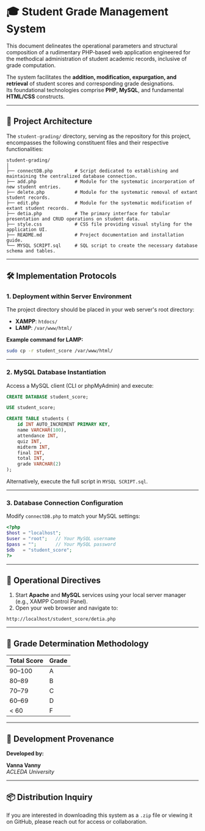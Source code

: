 
# 🎓 Student Grade Management System

This document delineates the operational parameters and structural composition of a rudimentary PHP-based web application engineered for the methodical administration of student academic records, inclusive of grade computation.

The system facilitates the **addition, modification, expurgation, and retrieval** of student scores and corresponding grade designations.  
Its foundational technologies comprise **PHP, MySQL**, and fundamental **HTML/CSS** constructs.

---

## 📁 Project Architecture

The `student-grading/` directory, serving as the repository for this project, encompasses the following constituent files and their respective functionalities:

```
student-grading/
│
├── connectDB.php        # Script dedicated to establishing and maintaining the centralized database connection.
├── add.php              # Module for the systematic incorporation of new student entries.
├── delete.php           # Module for the systematic removal of extant student records.
├── edit.php             # Module for the systematic modification of extant student records.
├── detia.php            # The primary interface for tabular presentation and CRUD operations on student data.
├── style.css            # CSS file providing visual styling for the application UI.
├── README.md            # Project documentation and installation guide.
└── MYSQL SCRIPT.sql     # SQL script to create the necessary database schema and tables.
```

---

## 🛠️ Implementation Protocols

### 1. Deployment within Server Environment

The project directory should be placed in your web server's root directory:

- **XAMPP**: `htdocs/`
- **LAMP**: `/var/www/html/`

**Example command for LAMP:**

```bash
sudo cp -r student_score /var/www/html/
```

---

### 2. MySQL Database Instantiation

Access a MySQL client (CLI or phpMyAdmin) and execute:

```sql
CREATE DATABASE student_score;

USE student_score;

CREATE TABLE students (
    id INT AUTO_INCREMENT PRIMARY KEY,
    name VARCHAR(100),
    attendance INT,
    quiz INT,
    midterm INT,
    final INT,
    total INT,
    grade VARCHAR(2)
);
```

Alternatively, execute the full script in `MYSQL SCRIPT.sql`.

---

### 3. Database Connection Configuration

Modify `connectDB.php` to match your MySQL settings:

```php
<?php
$host = "localhost";
$user = "root";   // Your MySQL username
$pass = "";       // Your MySQL password
$db   = "student_score";
?>
```

---

## 🚀 Operational Directives

1. Start **Apache** and **MySQL** services using your local server manager (e.g., XAMPP Control Panel).
2. Open your web browser and navigate to:

```
http://localhost/student_score/detia.php
```

---

## 🎯 Grade Determination Methodology

| Total Score | Grade |
|-------------|-------|
| 90–100      | A     |
| 80–89       | B     |
| 70–79       | C     |
| 60–69       | D     |
| < 60        | F     |

---

## 👤 Development Provenance

**Developed by:**

**Vanna Vanny**  
*ACLEDA University*

---

## 📦 Distribution Inquiry

If you are interested in downloading this system as a `.zip` file or viewing it on GitHub, please reach out for access or collaboration.